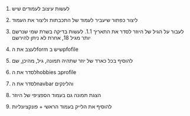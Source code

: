 1. לעשות עיצוב לעמודים שיש
2. ליצור כפתור שיעביר לעמוד של התכבתות וליצור את העמוד
3. לעבור על הגיל של היוזר לסדר את התאריך
1.1. לעשות בדיקה בשרת שמי שנרשם יותר מגיל 18, אחרת לא ניתן להירשם



1. לעצב את הform שיש בpfofile
2. להוסיף בכל כארד של יוזר שתהיה תמונה, גיל, מהיכן, שם
3. לסדר את הhobbies בprofile        
4. לסדר את הnavbar והלינקים
5. הצגת תמונה גם בעמוד הספציפי של היוזר
6. להוסיף את הלייק בעמוד הראשי + פונקציונליות